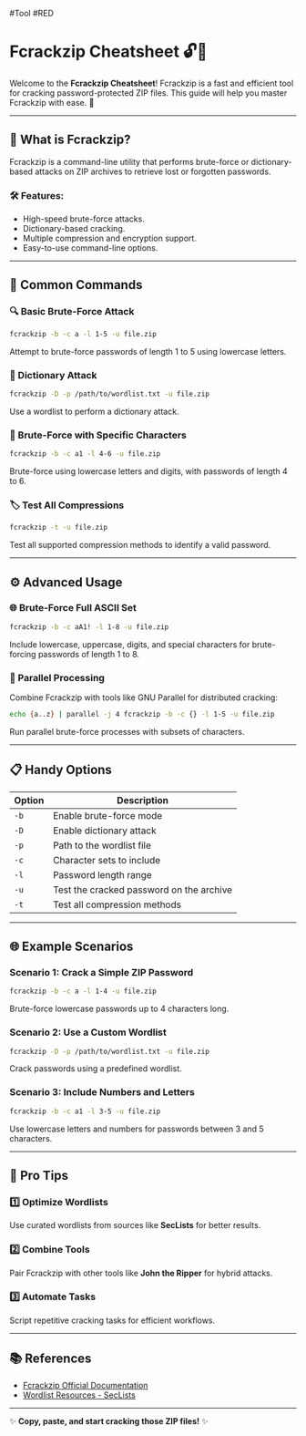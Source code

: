 #Tool #RED
# Fcrackzip Cheatsheet 🔓📂

Welcome to the **Fcrackzip Cheatsheet**! Fcrackzip is a fast and efficient tool for cracking password-protected ZIP files. This guide will help you master Fcrackzip with ease. 🚀

---

## 🌟 What is Fcrackzip?
Fcrackzip is a command-line utility that performs brute-force or dictionary-based attacks on ZIP archives to retrieve lost or forgotten passwords.

### 🛠 Features:
- High-speed brute-force attacks.
- Dictionary-based cracking.
- Multiple compression and encryption support.
- Easy-to-use command-line options.

---

## 🧰 Common Commands

### 🔍 Basic Brute-Force Attack
```bash
fcrackzip -b -c a -l 1-5 -u file.zip
```
Attempt to brute-force passwords of length 1 to 5 using lowercase letters.

### 📂 Dictionary Attack
```bash
fcrackzip -D -p /path/to/wordlist.txt -u file.zip
```
Use a wordlist to perform a dictionary attack.

### 🔑 Brute-Force with Specific Characters
```bash
fcrackzip -b -c a1 -l 4-6 -u file.zip
```
Brute-force using lowercase letters and digits, with passwords of length 4 to 6.

### 🏷 Test All Compressions
```bash
fcrackzip -t -u file.zip
```
Test all supported compression methods to identify a valid password.

---

## ⚙️ Advanced Usage

### 🌐 Brute-Force Full ASCII Set
```bash
fcrackzip -b -c aA1! -l 1-8 -u file.zip
```
Include lowercase, uppercase, digits, and special characters for brute-forcing passwords of length 1 to 8.

### 🔄 Parallel Processing
Combine Fcrackzip with tools like GNU Parallel for distributed cracking:
```bash
echo {a..z} | parallel -j 4 fcrackzip -b -c {} -l 1-5 -u file.zip
```
Run parallel brute-force processes with subsets of characters.

---

## 📋 Handy Options

| Option       | Description                               |
|--------------|-------------------------------------------|
| `-b`         | Enable brute-force mode                  |
| `-D`         | Enable dictionary attack                 |
| `-p`         | Path to the wordlist file                |
| `-c`         | Character sets to include                |
| `-l`         | Password length range                    |
| `-u`         | Test the cracked password on the archive |
| `-t`         | Test all compression methods             |

---

## 🌐 Example Scenarios

### Scenario 1: Crack a Simple ZIP Password
```bash
fcrackzip -b -c a -l 1-4 -u file.zip
```
Brute-force lowercase passwords up to 4 characters long.

### Scenario 2: Use a Custom Wordlist
```bash
fcrackzip -D -p /path/to/wordlist.txt -u file.zip
```
Crack passwords using a predefined wordlist.

### Scenario 3: Include Numbers and Letters
```bash
fcrackzip -b -c a1 -l 3-5 -u file.zip
```
Use lowercase letters and numbers for passwords between 3 and 5 characters.

---

## 🚀 Pro Tips

### 1️⃣ Optimize Wordlists
Use curated wordlists from sources like **SecLists** for better results.

### 2️⃣ Combine Tools
Pair Fcrackzip with other tools like **John the Ripper** for hybrid attacks.

### 3️⃣ Automate Tasks
Script repetitive cracking tasks for efficient workflows.

---

## 📚 References
- [Fcrackzip Official Documentation](https://manpages.ubuntu.com/manpages/focal/man1/fcrackzip.1.html)
- [Wordlist Resources - SecLists](https://github.com/danielmiessler/SecLists)

---

✨ **Copy, paste, and start cracking those ZIP files!** ✨
